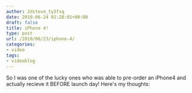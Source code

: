 ```yaml
---
author: 2dsteve_ty3fxq
date: 2010-06-24 01:28:01+00:00
draft: false
title: iPhone 4!
type: post
url: /2010/06/23/iphone-4/
categories:
- video
tags:
- videoblog
---
```


So I was one of the lucky ones who was able to pre-order an iPhone4 and actually recieve it BEFORE launch day! Here's my thoughts:
<object classid="clsid:d27cdb6e-ae6d-11cf-96b8-444553540000" width="560" codebase="http://download.macromedia.com/pub/shockwave/cabs/flash/swflash.cab#version=6,0,40,0" height="340"><embed src="http://www.youtube.com/v/9yqVYXynZdY&hl=en_US&fs=1&color1=0x3a3a3a&color2=0x999999" allowscriptaccess="always" height="340" width="560" allowfullscreen="true" type="application/x-shockwave-flash"></embed></object>
